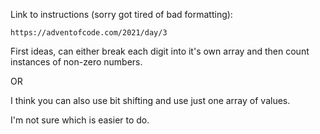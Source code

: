 Link to instructions (sorry got tired of bad formatting):

    https://adventofcode.com/2021/day/3

First ideas, can either break each digit into it's own array and then count instances of non-zero numbers.

OR 

I think you can also use bit shifting and use just one array of values. 

I'm not sure which is easier to do.  

